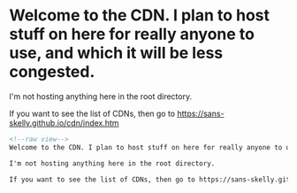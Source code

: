 
# Welcome to the CDN. I plan to host stuff on here for really anyone to use, and which it will be less congested.

I'm not hosting anything here in the root directory.

If you want to see the list of CDNs, then go to https://sans-skelly.github.io/cdn/index.htm



```html
<!--raw view-->
Welcome to the CDN. I plan to host stuff on here for really anyone to use, and which it will be less congested.

I'm not hosting anything here in the root directory.

If you want to see the list of CDNs, then go to https://sans-skelly.github.io/cdn/index.htm
```
